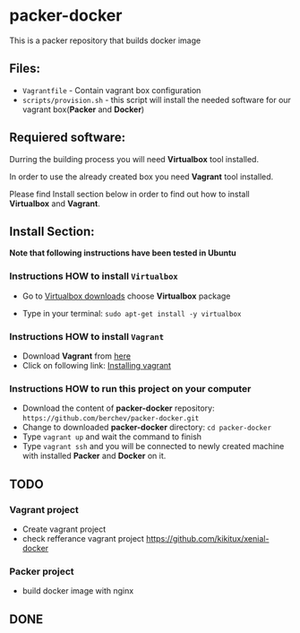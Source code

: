 # packer-docker
This is a packer repository that builds docker image

## Files:
- `Vagrantfile` - Contain vagrant box configuration
- `scripts/provision.sh` - this script will install the needed software for our vagrant box(**Packer** and **Docker**)

## Requiered software:

Durring the building process you will need  **Virtualbox** tool installed.

In order to use the already created box you need **Vagrant** tool installed.

Please find Install section below in order to find out how to install **Virtualbox** and **Vagrant**.


## Install Section:
**Note that following instructions have been tested in Ubuntu**

### Instructions HOW to install `Virtualbox`
- Go to [Virtualbox downloads](https://www.virtualbox.org/wiki/Linux_Downloads) choose **Virtualbox** package

- Type in your terminal: `sudo apt-get install -y virtualbox `

### Instructions HOW to install `Vagrant`
- Download **Vagrant** from [here](https://www.vagrantup.com/downloads.html)
- Click on following link: [Installing vagrant](https://www.vagrantup.com/docs/installation/)

### Instructions HOW to run this project on your computer
- Download the content of **packer-docker** repository: `https://github.com/berchev/packer-docker.git`
- Change to downloaded **packer-docker** directory: `cd packer-docker`
- Type `vagrant up` and wait the command to finish
- Type `vagrant ssh` and you will be connected to newly created machine with installed **Packer** and **Docker** on it.



## TODO

### Vagrant project
- Create vagrant project
- check refferance vagrant project https://github.com/kikitux/xenial-docker

### Packer project
- build docker image with nginx


## DONE
